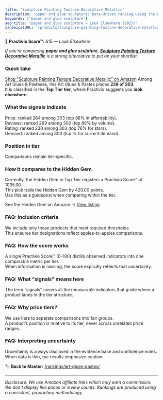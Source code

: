 ```yaml
---
title: "Sculpture Painting Texture Decorative Metallic"
description: "paper and glue sculpture: Data-driven ranking using the Practivio Score™. Positioned by quality, value, demand, findability, momentum."
keywords: ["paper and glue sculpture"]
seo_title: "paper and glue sculpture — Look Elsewhere (2025)"
canonicalURL: "/products/sculpture-painting-texture-decorative-metallic-B0BJKZX417/"
---
```


**🚫 Practivio Score™:** 615 — _Look Elsewhere_


*If you're comparing **paper and glue sculpture**, **[Sculpture Painting Texture Decorative Metallic](https://www.amazon.com/dp/B0BJKZX417?tag=practivio-20)** is a strong alternative to put on your shortlist.*
### Quick take
[Shop “Sculpture Painting Texture Decorative Metallic” on Amazon](https://www.amazon.com/dp/B0BJKZX417?tag=practivio-20)
Among Art Glues & Pasteses, this Art Glues & Pastes places **239 of 303**.  
It is classified in the **Top Tier tier**, where Practivio suggests you **look elsewhere**.

### What the signals indicate
Price: ranked 264 among 303 (top 88% in affordability).  
Reviews: ranked 269 among 303 (top 89% by volume).  
Rating: ranked 230 among 303 (top 76% for stars).  
Demand: ranked  among 303 (top % for current demand).

### Position in tier
Comparisons remain tier-specific.

### How it compares to the Hidden Gem
Currently, the Hidden Gem in Top Tier registers a Practivio Score™ of 1035.00.  
This pick trails the Hidden Gem by 420.00 points.  
Use this as a guidepost when comparing within the tier.  

See the Hidden Gem on Amazon → [View listing](https://www.amazon.com/dp/B071JPD9M3?tag=practivio-20)

### FAQ: Inclusion criteria
We include only those products that meet required thresholds.  
This ensures tier designations reflect apples-to-apples comparisons.

### FAQ: How the score works
A single Practivio Score™ (0–100) distills observed indicators into one comparable metric per tier.  
When information is missing, the score explicitly reflects that uncertainty.

### FAQ: What “signals” means here
The term “signals” covers all the measurable indicators that guide where a product lands in the tier structure.

### FAQ: Why price tiers?
We use tiers to separate comparisons into fair groups.  
A product’s position is relative to its tier, never across unrelated price ranges.

### FAQ: Interpreting uncertainty
Uncertainty is always disclosed in the evidence base and confidence notes.  
When data is thin, our results emphasize caution.


🏷️ **Back to Master:** [/rankings/art-glues-pastes/](/rankings/art-glues-pastes/)

---
_Disclosure: We use Amazon affiliate links which may earn a commission. We don’t display live prices or review counts. Rankings are produced using a consistent, proprietary methodology._
